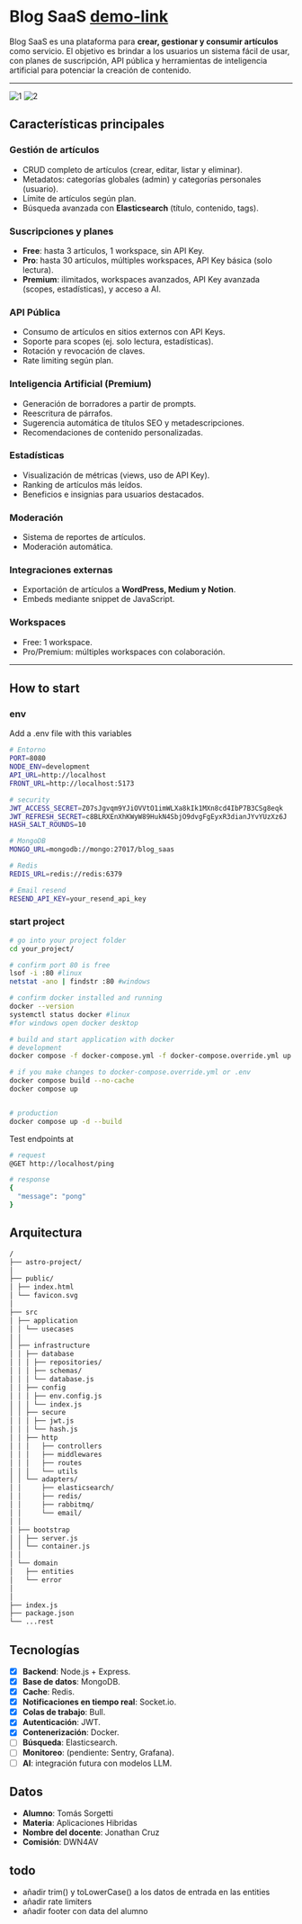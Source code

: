 # Blog SaaS [demo-link](https://parcial-express.tomassorgetti.com.ar)

Blog SaaS es una plataforma para **crear, gestionar y consumir artículos** como servicio. El objetivo es brindar a los usuarios un sistema fácil de usar, con planes de suscripción, API pública y herramientas de inteligencia artificial para potenciar la creación de contenido.

---

![1](https://github.com/user-attachments/assets/667f9e87-c8bb-4600-b168-c67359c5ed7f)
![2](https://github.com/user-attachments/assets/66888a3a-ed5c-4d59-aa99-29cad2bbc5e2)

## Características principales

### Gestión de artículos

- CRUD completo de artículos (crear, editar, listar y eliminar).
- Metadatos: categorías globales (admin) y categorías personales (usuario).
- Límite de artículos según plan.
- Búsqueda avanzada con **Elasticsearch** (título, contenido, tags).

### Suscripciones y planes

- **Free**: hasta 3 artículos, 1 workspace, sin API Key.
- **Pro**: hasta 30 artículos, múltiples workspaces, API Key básica (solo lectura).
- **Premium**: ilimitados, workspaces avanzados, API Key avanzada (scopes, estadísticas), y acceso a AI.

### API Pública

- Consumo de artículos en sitios externos con API Keys.
- Soporte para scopes (ej. solo lectura, estadísticas).
- Rotación y revocación de claves.
- Rate limiting según plan.

### Inteligencia Artificial (Premium)

- Generación de borradores a partir de prompts.
- Reescritura de párrafos.
- Sugerencia automática de títulos SEO y metadescripciones.
- Recomendaciones de contenido personalizadas.

### Estadísticas

- Visualización de métricas (views, uso de API Key).
- Ranking de artículos más leídos.
- Beneficios e insignias para usuarios destacados.

### Moderación

- Sistema de reportes de artículos.
- Moderación automática.

### Integraciones externas

- Exportación de artículos a **WordPress, Medium y Notion**.
- Embeds mediante snippet de JavaScript.

### Workspaces

- Free: 1 workspace.
- Pro/Premium: múltiples workspaces con colaboración.

---

## How to start

### env

Add a .env file with this variables

```sh
# Entorno
PORT=8080
NODE_ENV=development
API_URL=http://localhost
FRONT_URL=http://localhost:5173

# security
JWT_ACCESS_SECRET=Z07sJgvqm9YJiOVVtO1imWLXa8kIk1MXn8cd4IbP7B3CSg8eqk
JWT_REFRESH_SECRET=c8BLRXEnXhKWyW89HukN4SbjO9dvgFgEyxR3dianJYvYUzXz6J
HASH_SALT_ROUNDS=10

# MongoDB
MONGO_URL=mongodb://mongo:27017/blog_saas

# Redis
REDIS_URL=redis://redis:6379

# Email resend
RESEND_API_KEY=your_resend_api_key
```

### start project

```sh
# go into your project folder
cd your_project/

# confirm port 80 is free
lsof -i :80 #linux
netstat -ano | findstr :80 #windows

# confirm docker installed and running
docker --version
systemctl status docker #linux
#for windows open docker desktop

# build and start application with docker
# development
docker compose -f docker-compose.yml -f docker-compose.override.yml up --build

# if you make changes to docker-compose.override.yml or .env
docker compose build --no-cache
docker compose up


# production
docker compose up -d --build

```

Test endpoints at

```sh
# request
@GET http://localhost/ping

# response
{
  "message": "pong"
}
```

## Arquitectura

```sh
/
├── astro-project/
│
├── public/
│ ├── index.html
│ └── favicon.svg
│
├── src
│ ├── application
│ │ └── usecases
│ │
│ ├── infrastructure
│ │ ├── database
│ │ │ ├── repositories/
│ │ │ ├── schemas/
│ │ │ └── database.js
│ │ ├── config
│ │ │ ├── env.config.js
│ │ │ └── index.js
│ │ ├── secure
│ │ │ ├── jwt.js
│ │ │ └── hash.js
│ │ ├── http
│ │ │   ├── controllers
│ │ │   ├── middlewares
│ │ │   ├── routes
│ │ │   └── utils
│ │ └── adapters/
│ │     ├── elasticsearch/
│ │     ├── redis/
│ │     ├── rabbitmq/
│ │     └── email/
│ │
│ ├── bootstrap
│ │ ├── server.js
│ │ └── container.js
│ │
│ └── domain
│   ├── entities
│   └── error
│
│
├── index.js
├── package.json
└── ...rest

```

## Tecnologías

- [x] **Backend**: Node.js + Express.
- [x] **Base de datos**: MongoDB.
- [x] **Cache**: Redis.
- [x] **Notificaciones en tiempo real**: Socket.io.
- [x] **Colas de trabajo**: Bull.
- [x] **Autenticación**: JWT.
- [x] **Contenerización**: Docker.
- [ ] **Búsqueda**: Elasticsearch.
- [ ] **Monitoreo**: (pendiente: Sentry, Grafana).
- [ ] **AI**: integración futura con modelos LLM.

## Datos

- **Alumno**: Tomás Sorgetti
- **Materia**: Aplicaciones Hibridas
- **Nombre del docente**: Jonathan Cruz
- **Comisión**: DWN4AV

## todo

- añadir trim() y toLowerCase() a los datos de entrada en las entities
- añadir rate limiters
- añadir footer con data del alumno
